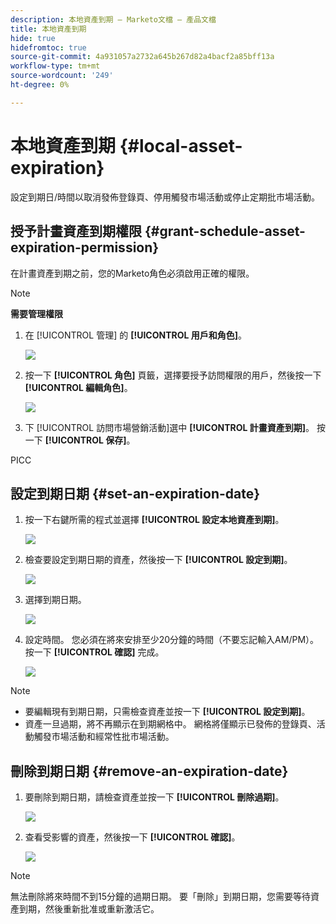 ```yaml
---
description: 本地資產到期 — Marketo文檔 — 產品文檔
title: 本地資產到期
hide: true
hidefromtoc: true
source-git-commit: 4a931057a2732a645b267d82a4bacf2a85bff13a
workflow-type: tm+mt
source-wordcount: '249'
ht-degree: 0%

---
```


# 本地資產到期 {#local-asset-expiration}

設定到期日/時間以取消發佈登錄頁、停用觸發市場活動或停止定期批市場活動。

## 授予計畫資產到期權限 {#grant-schedule-asset-expiration-permission}

在計畫資產到期之前，您的Marketo角色必須啟用正確的權限。

>[!NOTE]
>
>**需要管理權限**

1. 在 [!UICONTROL 管理] 的 **[!UICONTROL 用戶和角色]**。

   ![](assets/local-asset-expiration-1.png)

1. 按一下 **[!UICONTROL 角色]** 頁籤，選擇要授予訪問權限的用戶，然後按一下 **[!UICONTROL 編輯角色]**。

   ![](assets/local-asset-expiration-2.png)

1. 下 [!UICONTROL 訪問市場營銷活動]選中 **[!UICONTROL 計畫資產到期]**。 按一下 **[!UICONTROL 保存]**。

PICC

## 設定到期日期 {#set-an-expiration-date}

1. 按一下右鍵所需的程式並選擇 **[!UICONTROL 設定本地資產到期]**。

   ![](assets/local-asset-expiration-4.png)

1. 檢查要設定到期日期的資產，然後按一下 **[!UICONTROL 設定到期]**。

   ![](assets/local-asset-expiration-5.png)

1. 選擇到期日期。

   ![](assets/local-asset-expiration-6.png)

1. 設定時間。 您必須在將來安排至少20分鐘的時間（不要忘記輸入AM/PM）。 按一下 **[!UICONTROL 確認]** 完成。

   ![](assets/local-asset-expiration-7.png)

>[!NOTE]
>
>* 要編輯現有到期日期，只需檢查資產並按一下 **[!UICONTROL 設定到期]**。
>* 資產一旦過期，將不再顯示在到期網格中。 網格將僅顯示已發佈的登錄頁、活動觸發市場活動和經常性批市場活動。


## 刪除到期日期 {#remove-an-expiration-date}

1. 要刪除到期日期，請檢查資產並按一下 **[!UICONTROL 刪除過期]**。

   ![](assets/local-asset-expiration-8.png)

1. 查看受影響的資產，然後按一下 **[!UICONTROL 確認]**。

   ![](assets/local-asset-expiration-9.png)

>[!NOTE]
>
>無法刪除將來時間不到15分鐘的過期日期。 要「刪除」到期日期，您需要等待資產到期，然後重新批准或重新激活它。
